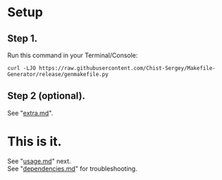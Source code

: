 # Setup  

## Step 1.  

Run this command in your Terminal/Console:

    curl -LJO https://raw.githubusercontent.com/Chist-Sergey/Makefile-Generator/release/genmakefile.py


## Step 2 (optional).  

See "[extra.md](./extra.md)".  

# This is it.  

See "[usage.md](./usage.md)" next.  
See "[dependencies.md](./dependencies.md)" for troubleshooting.  

